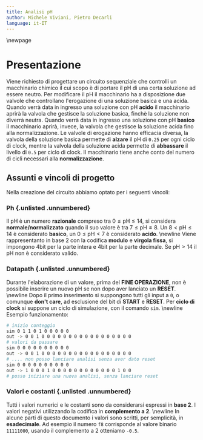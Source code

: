 ```yaml
---
title: Analisi pH
author: Michele Viviani, Pietro Decarli
language: it-IT
---
```


\newpage

# Presentazione
Viene richiesto di progettare un circuito sequenziale che controlli un macchinario chimico il cui scopo è di portare il pH di una certa soluzione ad essere neutro. Per modificare il pH il macchinario ha a disposizione
due valvole che controllano l'erogazione di una soluzione basica e una acida. Quando verrà data in ingresso una soluzione con pH **acido** il macchinario aprirà la valvola che gestisce la soluzione basica, finchè la soluzione  non diverrà neutra. Quando verrà data in ingresso una soluzione con pH **basico** il macchinario aprirà, invece, la valvola che gestisce la soluzione acida fino alla normalizzazione. Le valvole di erogazione hanno efficacia diversa, la valvola della soluzione basica permette di **alzare** il pH di `0.25` per ogni ciclo di clock, mentre la valvola della soluzione acida permette di **abbassare** il livello di `0.5` per ciclo di clock.
Il macchinario tiene anche conto del numero di cicli necessari alla **normalizzazione**.

## Assunti e vincoli di progetto
Nella creazione del circuito abbiamo optato per i seguenti vincoli:

### Ph {.unlisted .unnumbered}
Il pH è un numero **razionale** compreso tra $0 \leq\text{pH}\leq 14$, si considera **normale/normalizzato** quando il suo valore è  tra $7 \leq \text{pH} \leq 8$. Un $8 < \text{pH} \leq 14$ è considerato **basico**, un $0 \leq \text{pH} < 7$ è considerato **acido**. \newline
Viene rappresentanto in base 2 con la codifica **modulo** e **virgola fissa**, si impongono 4bit per la parte intera e 4bit per la parte decimale.
Se $\text{pH} > 14$ il pH non è considerato valido.

### Datapath {.unlisted .unnumbered}
Durante l'elaborazione di un valore, prima del **FINE OPERAZIONE**, non è possibile inserire un nuovo pH se non dopo aver lanciato un **RESET**. \newline
Dopo il primo inserimento si suppongono tutti gli input a `0`, o comunque **don't care**, ad esclusione del bit di **START** e **RESET**. Per **ciclo di clock** si suppone un ciclo di simulazione, con il comando `sim`. \newline
Esempio funzionamento:
```bash
# inizio conteggio
sim 0 1 1 0 1 0 0 0 0 0
out -> 0 0 1 0 0 0 0 0 0 0 0 0 0 0 0 0 0 0 0 0
# valori da passare
sim 0 0 0 0 0 0 0 0 0 0
out -> 0 0 1 0 0 0 0 0 0 0 0 0 0 0 0 0 0 0 0 0
# .... non posso lanciare analisi senza aver dato reset
sim 0 0 0 0 0 0 0 0 0 0
out -> 1 0 0 0 1 0 0 0 0 0 0 0 0 0 0 0 0 1 0 0
# posso iniziare una nuova analisi, senza lanciare reset
```

### Valori e costanti {.unlisted .unnumbered}
Tutti i valori numerici e le costanti sono da considerarsi espressi in **base 2**. I valori negativi utilizzando la codifica in **complemento a 2**. \newline
In alcune parti di questo documento i valori sono scritti, per semplicità, in **esadecimale**. Ad esempio il numero `f8` corrisponde al valore binario `11111000`, usando il complemento a 2 otteniamo `-0.5`.

